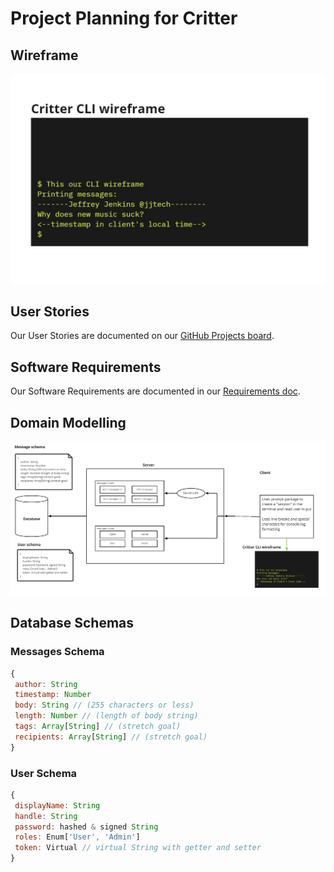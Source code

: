 # Project Planning for Critter

## Wireframe

![Our CLI Wireframe](./critter-wireframe.jpg)

## User Stories

Our User Stories are documented on our [GitHub Projects board](https://github.com/orgs/BJR-Cubed/projects/1).

## Software Requirements

Our Software Requirements are documented in our [Requirements doc](./requirements.md).

## Domain Modelling

![Our UML diagram](./critter-UML.jpg)

## Database Schemas

### Messages Schema

```js
{
 author: String
 timestamp: Number
 body: String // (255 characters or less)
 length: Number // (length of body string)
 tags: Array[String] // (stretch goal)
 recipients: Array[String] // (stretch goal)
}

```

### User Schema

```js
{
 displayName: String
 handle: String
 password: hashed & signed String
 roles: Enum['User', 'Admin']
 token: Virtual // virtual String with getter and setter
}
```
